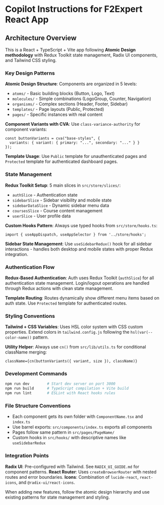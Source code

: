 # Copilot Instructions for F2Expert React App

## Architecture Overview

This is a React + TypeScript + Vite app following **Atomic Design methodology** with Redux Toolkit state management, Radix UI components, and Tailwind CSS styling.

### Key Design Patterns

**Atomic Design Structure**: Components are organized in 5 levels:
- `atoms/` - Basic building blocks (Button, Logo, Text)
- `molecules/` - Simple combinations (LogoGroup, Counter, Navigation)  
- `organisms/` - Complex sections (Header, Footer, Sidebar)
- `templates/` - Page layouts (Public, Protected)
- `pages/` - Specific instances with real content

**Component Variants with CVA**: Use `class-variance-authority` for component variants:
```tsx
const buttonVariants = cva("base-styles", {
  variants: { variant: { primary: "...", secondary: "..." } }
});
```

**Template Usage**: Use `Public` template for unauthenticated pages and `Protected` template for authenticated dashboard pages.

### State Management

**Redux Toolkit Setup**: 5 main slices in `src/store/slices/`:
- `authSlice` - Authentication state
- `sidebarSlice` - Sidebar visibility and mobile state  
- `sidebarDataSlice` - Dynamic sidebar menu data
- `coursesSlice` - Course content management
- `userSlice` - User profile data

**Custom Hooks Pattern**: Always use typed hooks from `src/store/hooks.ts`:
```tsx
import { useAppDispatch, useAppSelector } from '../store/hooks';
```

**Sidebar State Management**: Use `useSidebarRedux()` hook for all sidebar interactions - handles both desktop and mobile states with proper Redux integration.

### Authentication Flow

**Redux-Based Authentication**: Auth uses Redux Toolkit (`authSlice`) for all authentication state management. Login/logout operations are handled through Redux actions with clean state management.

**Template Routing**: Routes dynamically show different menu items based on auth state. Use `Protected` template for authenticated routes.

### Styling Conventions

**Tailwind + CSS Variables**: Uses HSL color system with CSS custom properties. Extend colors in `tailwind.config.js` following the `hsl(var(--color-name))` pattern.

**Utility Helper**: Always use `cn()` from `src/lib/utils.ts` for conditional className merging:
```tsx
className={cn(buttonVariants({ variant, size }), className)}
```

### Development Commands

```bash
npm run dev        # Start dev server on port 3000
npm run build      # TypeScript compilation + Vite build
npm run lint       # ESLint with React hooks rules
```

### File Structure Conventions

- Each component gets its own folder with `ComponentName.tsx` and `index.ts`
- Use barrel exports: `src/components/index.ts` exports all components
- Pages follow same pattern in `src/pages/PageName/`
- Custom hooks in `src/hooks/` with descriptive names like `useSidebarRedux`

### Integration Points

**Radix UI**: Pre-configured with Tailwind. See `RADIX_UI_GUIDE.md` for component patterns.
**React Router**: Uses `createBrowserRouter` with nested routes and error boundaries.
**Icons**: Combination of `lucide-react`, `react-icons`, and `@radix-ui/react-icons`.

When adding new features, follow the atomic design hierarchy and use existing patterns for state management and styling.